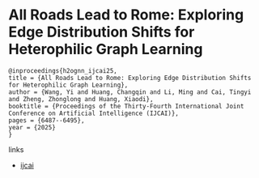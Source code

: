 # All Roads Lead to Rome: Exploring Edge Distribution Shifts for Heterophilic Graph Learning

```
@inproceedings{h2ognn_ijcai25,
title = {All Roads Lead to Rome: Exploring Edge Distribution Shifts for Heterophilic Graph Learning},
author = {Wang, Yi and Huang, Changqin and Li, Ming and Cai, Tingyi and Zheng, Zhonglong and Huang, Xiaodi},
booktitle = {Proceedings of the Thirty-Fourth International Joint Conference on Artificial Intelligence (IJCAI)},
pages = {6487--6495},
year = {2025}
}
```

links
- [ijcai](https://www.ijcai.org/proceedings/2025/722)
